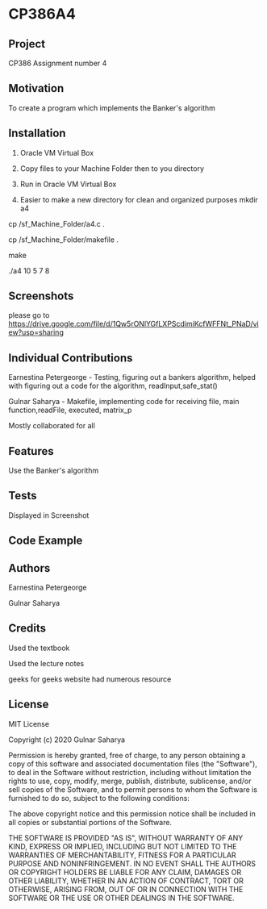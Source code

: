 # CP386A4
## Project
CP386 Assignment number 4 
## Motivation
To create a program which implements the Banker's algorithm
## Installation
1. Oracle VM Virtual Box

2. Copy files to your Machine Folder then to you directory 

3. Run in Oracle VM Virtual Box

4. Easier to make a new directory for clean and organized purposes
mkdir a4

cp /sf_Machine_Folder/a4.c .

cp /sf_Machine_Folder/makefile .

make

./a4 10 5 7 8
## Screenshots
please go to 
https://drive.google.com/file/d/1Qw5rONlYGfLXPScdimiKcfWFFNt_PNaD/view?usp=sharing

## Individual Contributions
Earnestina Petergeorge - Testing, figuring out a bankers algorithm, helped with figuring out a code for the algorithm, readInput,safe_stat()

Gulnar Saharya - Makefile, implementing code for receiving file, main function,readFile, executed, matrix_p

Mostly collaborated for all

## Features
  Use the Banker's algorithm 
## Tests
Displayed in Screenshot
 
## Code Example

## Authors

Earnestina Petergeorge

Gulnar Saharya 

## Credits
Used the textbook

Used the lecture notes

geeks for geeks website had numerous resource



## License 
MIT License

Copyright (c) 2020 Gulnar Saharya

Permission is hereby granted, free of charge, to any person obtaining a copy
of this software and associated documentation files (the "Software"), to deal
in the Software without restriction, including without limitation the rights
to use, copy, modify, merge, publish, distribute, sublicense, and/or sell
copies of the Software, and to permit persons to whom the Software is
furnished to do so, subject to the following conditions:

The above copyright notice and this permission notice shall be included in all
copies or substantial portions of the Software.

THE SOFTWARE IS PROVIDED "AS IS", WITHOUT WARRANTY OF ANY KIND, EXPRESS OR
IMPLIED, INCLUDING BUT NOT LIMITED TO THE WARRANTIES OF MERCHANTABILITY,
FITNESS FOR A PARTICULAR PURPOSE AND NONINFRINGEMENT. IN NO EVENT SHALL THE
AUTHORS OR COPYRIGHT HOLDERS BE LIABLE FOR ANY CLAIM, DAMAGES OR OTHER
LIABILITY, WHETHER IN AN ACTION OF CONTRACT, TORT OR OTHERWISE, ARISING FROM,
OUT OF OR IN CONNECTION WITH THE SOFTWARE OR THE USE OR OTHER DEALINGS IN THE
SOFTWARE.
